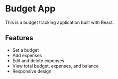 # Budget App

This is a budget tracking application built with React.

## Features

- Set a budget
- Add expenses
- Edit and delete expenses
- View total budget, expenses, and balance
- Responsive design
